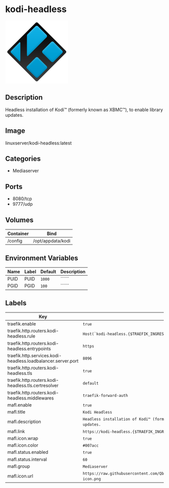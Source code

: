 # kodi-headless

![Logo](images/kodiheadless.png)

## Description
Headless installation of Kodi™ (formerly known as XBMC™), to enable library updates.

## Image
linuxserver/kodi-headless:latest

## Categories
- Mediaserver

## Ports
- 8080/tcp
- 9777/udp

## Volumes
| Container | Bind |
|-----------|------|
| /config | /opt/appdata/kodi |

## Environment Variables
| Name | Label | Default | Description |
|------|-------|---------|-------------|
| PUID | PUID | ```1000``` | `````` |
| PGID | PGID | ```100``` | `````` |

## Labels
| Key | Value |
|-----|-------|
| traefik.enable | ```true``` |
| traefik.http.routers.kodi-headless.rule | ```Host(`kodi-headless.{$TRAEFIK_INGRESS_DOMAIN}`)``` |
| traefik.http.routers.kodi-headless.entrypoints | ```https``` |
| traefik.http.services.kodi-headless.loadbalancer.server.port | ```8096``` |
| traefik.http.routers.kodi-headless.tls | ```true``` |
| traefik.http.routers.kodi-headless.tls.certresolver | ```default``` |
| traefik.http.routers.kodi-headless.middlewares | ```traefik-forward-auth``` |
| mafl.enable | ```true``` |
| mafl.title | ```Kodi Headless``` |
| mafl.description | ```Headless installation of Kodi™ (formerly known as XBMC™), to enable library updates.``` |
| mafl.link | ```https://kodi-headless.{$TRAEFIK_INGRESS_DOMAIN}``` |
| mafl.icon.wrap | ```true``` |
| mafl.icon.color | ```#007acc``` |
| mafl.status.enabled | ```true``` |
| mafl.status.interval | ```60``` |
| mafl.group | ```Mediaserver``` |
| mafl.icon.url | ```https://raw.githubusercontent.com/Qballjos/portainer_templates/master/Images/kodi-icon.png``` |

